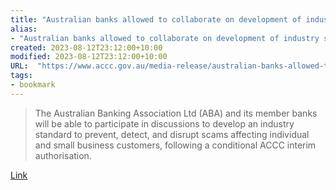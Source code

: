 ```yaml
---
title: "Australian banks allowed to collaborate on development of industry standards to combat scams."
alias:
- "Australian banks allowed to collaborate on development of industry standards to combat scams."
created: 2023-08-12T23:12:00+10:00
modified: 2023-08-12T23:12:00+10:00
URL:  "https://www.accc.gov.au/media-release/australian-banks-allowed-to-collaborate-on-development-of-industry-standards-to-combat-scams-0"
tags:
- bookmark
---
```


> The Australian Banking Association Ltd (ABA) and its member banks will be able to participate in discussions to develop an industry standard to prevent, detect, and disrupt scams affecting individual and small business customers, following a conditional ACCC interim authorisation.

[Link](https://www.accc.gov.au/media-release/australian-banks-allowed-to-collaborate-on-development-of-industry-standards-to-combat-scams-0)

